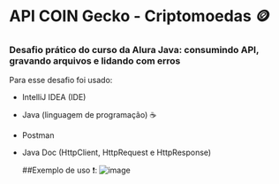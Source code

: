 # API COIN Gecko - Criptomoedas 🪙
### Desafio prático do curso da Alura Java: consumindo API, gravando arquivos e lidando com erros
Para esse desafio foi usado:
- IntelliJ IDEA (IDE)
- Java (linguagem de programação) ☕
- Postman
- Java Doc (HttpClient, HttpRequest e HttpResponse)

  ##Exemplo de uso ❗:
  ![image](https://github.com/user-attachments/assets/86034a46-950f-4745-a1d5-febab8733203)

  
